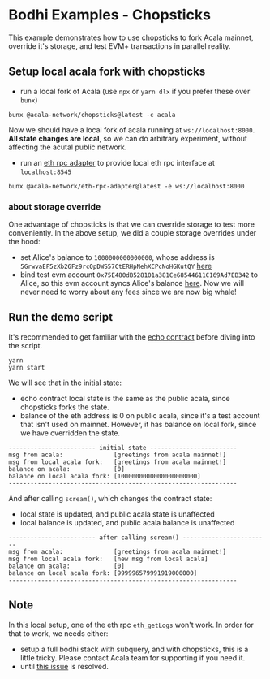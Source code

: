 # Bodhi Examples - Chopsticks
This example demonstrates how to use [chopsticks](https://github.com/AcalaNetwork/chopsticks) to fork Acala mainnet, override it's storage, and test EVM+ transactions in parallel reality.

## Setup local acala fork with chopsticks
- run a local fork of Acala (use `npx` or `yarn dlx` if you prefer these over `bunx`)
```
bunx @acala-network/chopsticks@latest -c acala
```

Now we should have a local fork of acala running at `ws://localhost:8000`. **All state changes are local**, so we can do arbitrary experiment, without affecting the acutal public network.

- run an [eth rpc adapter](https://evmdocs.acala.network/tooling/rpc-adapter) to provide local eth rpc interface at `localhost:8545`
```
bunx @acala-network/eth-rpc-adapter@latest -e ws://localhost:8000
```

### about storage override
One advantage of chopsticks is that we can override storage to test more conveniently. In the above setup, we did a couple storage overrides under the hood:
- set Alice's balance to `1000000000000000`, whose address is `5GrwvaEF5zXb26Fz9rcQpDWS57CtERHpNehXCPcNoHGKutQY` [here](https://github.com/AcalaNetwork/chopsticks/blob/master/configs/acala.yml#L14-L19)
- bind test evm account `0x75E480dB528101a381Ce68544611C169Ad7EB342` to Alice, so this evm account syncs Alice's balance [here](https://github.com/AcalaNetwork/chopsticks/blob/master/configs/acala.yml#L75-L81). Now we will never need to worry about any fees since we are now big whale!

## Run the demo script
It's recommended to get familiar with the [echo contract](https://github.com/AcalaNetwork/hardhat-tutorials/tree/master/echo) before diving into the script.

```
yarn
yarn start
```

We will see that in the initial state:
- echo contract local state is the same as the public acala, since chopsticks forks the state.
- balance of the eth address is 0 on public acala, since it's a test account that isn't used on mainnet. However, it has balance on local fork, since we have overridden the state.
```
------------------------ initial state ------------------------
msg from acala:              [greetings from acala mainnet!]
msg from local acala fork:   [greetings from acala mainnet!]
balance on acala:            [0]
balance on local acala fork: [1000000000000000000000]
---------------------------------------------------------------
```

And after calling `scream()`, which changes the contract state:
- local state is updated, and public acala state is unaffected
- local balance is updated, and public acala balance is unaffected
```
------------------------ after calling scream() ------------------------
msg from acala:              [greetings from acala mainnet!]
msg from local acala fork:   [new msg from local acala]
balance on acala:            [0]
balance on local acala fork: [999996579991919000000]
---------------------------------------------------------------
```

## Note
In this local setup, one of the eth rpc `eth_getLogs` won't work. In order for that to work, we needs either:
- setup a full bodhi stack with subquery, and with chopsticks, this is a little tricky. Please contact Acala team for supporting if you need it.
- until [this issue](https://github.com/AcalaNetwork/bodhi.js/issues/901) is resolved.